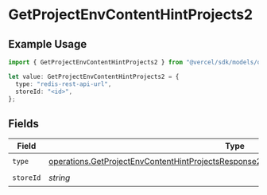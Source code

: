 # GetProjectEnvContentHintProjects2

## Example Usage

```typescript
import { GetProjectEnvContentHintProjects2 } from "@vercel/sdk/models/operations/getprojectenv.js";

let value: GetProjectEnvContentHintProjects2 = {
  type: "redis-rest-api-url",
  storeId: "<id>",
};
```

## Fields

| Field                                                                                                                                                                                              | Type                                                                                                                                                                                               | Required                                                                                                                                                                                           | Description                                                                                                                                                                                        |
| -------------------------------------------------------------------------------------------------------------------------------------------------------------------------------------------------- | -------------------------------------------------------------------------------------------------------------------------------------------------------------------------------------------------- | -------------------------------------------------------------------------------------------------------------------------------------------------------------------------------------------------- | -------------------------------------------------------------------------------------------------------------------------------------------------------------------------------------------------- |
| `type`                                                                                                                                                                                             | [operations.GetProjectEnvContentHintProjectsResponse200ApplicationJSONResponseBody22Type](../../models/operations/getprojectenvcontenthintprojectsresponse200applicationjsonresponsebody22type.md) | :heavy_check_mark:                                                                                                                                                                                 | N/A                                                                                                                                                                                                |
| `storeId`                                                                                                                                                                                          | *string*                                                                                                                                                                                           | :heavy_check_mark:                                                                                                                                                                                 | N/A                                                                                                                                                                                                |